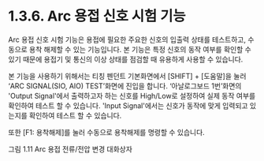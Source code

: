 ﻿# 1.3.6. Arc 용접 신호 시험 기능

Arc 용접 신호 시험 기능은 용접에 필요한 주요한 신호의 입출력 상태를 테스트하고, 수동으로 용착 해제할 수 있는 기능입니다. 본 기능은 특정 신호의 동작 여부를 확인할 수 있기 때문에 용접기 및 통신의 이상 상태를 점검할 때 유용하게 사용할 수 있습니다.

본 기능을 사용하기 위해서는 티칭 펜던트 기본화면에서 [SHIFT] + [도움말]을 눌러 ‘ARC SIGNAL(SIO, AIO) TEST’화면에 진입을 합니다. ‘아날로그보드 1번’화면의 'Output Signal'에서 출력하고자 하는 신호를 High/Low로 설정하여 실제 동작 여부를 확인하여 테스트 할 수 있습니다. 'Input Signal'에서는 신호가 동작에 맞게 입력되고 있는지를 확인하여 테스트 할 수 있습니다.

또한 [F1: 용착해제]를 눌러 수동으로 용착해제를 명령할 수 있습니다.

 

그림 1.11 Arc 용접 전류/전압 변경 대화상자
